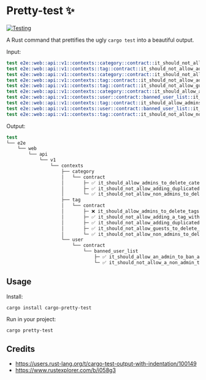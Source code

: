 # Pretty-test ✨

[![Testing](https://github.com/josecelano/pretty-test/actions/workflows/testing.yaml/badge.svg)](https://github.com/josecelano/pretty-test/actions/workflows/testing.yaml)

A Rust command that prettifies the ugly `cargo test` into a beautiful output.

Input:

```s
test e2e::web::api::v1::contexts::category::contract::it_should_not_allow_adding_duplicated_categories ... ok
test e2e::web::api::v1::contexts::tag::contract::it_should_not_allow_adding_duplicated_tags ... ok
test e2e::web::api::v1::contexts::category::contract::it_should_not_allow_non_admins_to_delete_categories ... ok
test e2e::web::api::v1::contexts::tag::contract::it_should_not_allow_adding_a_tag_with_an_empty_name ... ok
test e2e::web::api::v1::contexts::tag::contract::it_should_not_allow_guests_to_delete_tags ... ok
test e2e::web::api::v1::contexts::category::contract::it_should_allow_admins_to_delete_categories ... ok
test e2e::web::api::v1::contexts::user::contract::banned_user_list::it_should_allow_an_admin_to_ban_a_user ... ok
test e2e::web::api::v1::contexts::tag::contract::it_should_allow_admins_to_delete_tags ... FAILED
test e2e::web::api::v1::contexts::user::contract::banned_user_list::it_should_not_allow_a_non_admin_to_ban_a_user ... ok
test e2e::web::api::v1::contexts::tag::contract::it_should_not_allow_non_admins_to_delete_tags ... ok
```

Output:

```s
test
└── e2e
    └── web
        └── api
            └── v1
                └── contexts
                    ├── category
                    │   └── contract
                    │       ├─ ✅ it_should_allow_admins_to_delete_categories
                    │       ├─ ✅ it_should_not_allow_adding_duplicated_categories
                    │       └─ ✅ it_should_not_allow_non_admins_to_delete_categories
                    ├── tag
                    │   └── contract
                    │       ├─ ❌ it_should_allow_admins_to_delete_tags
                    │       ├─ ✅ it_should_not_allow_adding_a_tag_with_an_empty_name
                    │       ├─ ✅ it_should_not_allow_adding_duplicated_tags
                    │       ├─ ✅ it_should_not_allow_guests_to_delete_tags
                    │       └─ ✅ it_should_not_allow_non_admins_to_delete_tags
                    └── user
                        └── contract
                            └── banned_user_list
                                ├─ ✅ it_should_allow_an_admin_to_ban_a_user
                                └─ ✅ it_should_not_allow_a_non_admin_to_ban_a_user
```

## Usage

Install:

```console
cargo install cargo-pretty-test
```

Run in your project:

```console
cargo pretty-test
```

## Credits

- <https://users.rust-lang.org/t/cargo-test-output-with-indentation/100149>
- <https://www.rustexplorer.com/b/i058g3>
